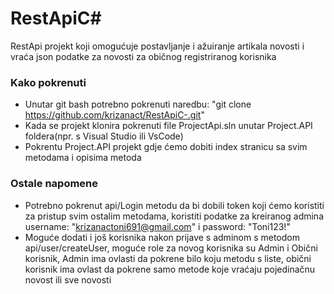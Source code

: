 # RestApiC#

RestApi projekt koji omogućuje postavljanje i ažuiranje artikala novosti i vraća json podatke za novosti za običnog registriranog korisnika 


### Kako pokrenuti
- Unutar git bash potrebno pokrenuti naredbu: "git clone https://github.com/krizanact/RestApiC-.git"
- Kada se projekt klonira pokrenuti file ProjectApi.sln unutar Project.API foldera(npr. s Visual Studio ili VsCode)
- Pokrentu Project.API projekt gdje ćemo dobiti index stranicu sa svim metodama i opisima metoda


### Ostale napomene
- Potrebno pokrenut api/Login metodu da bi dobili token koji ćemo koristiti za pristup svim ostalim metodama, koristiti podatke za kreiranog admina username: "krizanactoni691@gmail.com" i password: "Toni123!"
- Moguće dodati i još korisnika nakon prijave s adminom s metodom api/user/createUser, moguće role za novog korisnika su Admin i Obični korisnik, Admin ima ovlasti da pokrene bilo koju metodu s liste, obični korisnik ima ovlast da pokrene samo metode koje vraćaju pojedinačnu novost ili sve novosti
